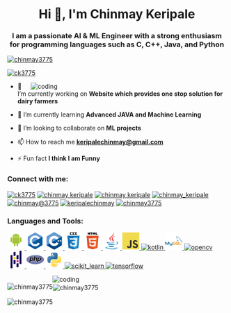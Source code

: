 <h1 align="center">Hi 👋, I'm Chinmay Keripale</h1>
<h3 align="center">I am a passionate AI & ML Engineer with a strong enthusiasm for programming languages such as C, C++, Java, and Python</h3>

<p align="left"> <a href="https://github.com/ryo-ma/github-profile-trophy"><img src="https://github-profile-trophy.vercel.app/?username=chinmay3775" alt="chinmay3775" /></a> </p>

<p align="left"> <a href="https://twitter.com/ck3775" target="blank"><img src="https://img.shields.io/twitter/follow/ck3775?logo=twitter&style=for-the-badge" alt="ck3775" /></a> </p>
<img align= "right" alt="coding" width="450" src="https://cdn.dribbble.com/users/1292677/screenshots/6139167/avento.gif">

- 🔭 I’m currently working on **Website which provides one stop solution for dairy farmers**

- 🌱 I’m currently learning **Advanced JAVA and Machine Learning**

- 👯 I’m looking to collaborate on **ML projects**

- 📫 How to reach me **keripalechinmay@gmail.com**

- ⚡ Fun fact **I think I am Funny**


<h3 align="left">Connect with me:</h3>
<p align="left">
<a href="https://twitter.com/ck3775" target="blank"><img align="center" src="https://raw.githubusercontent.com/rahuldkjain/github-profile-readme-generator/master/src/images/icons/Social/twitter.svg" alt="ck3775" height="30" width="40" /></a>
<a href="https://linkedin.com/in/chinmay keripale" target="blank"><img align="center" src="https://raw.githubusercontent.com/rahuldkjain/github-profile-readme-generator/master/src/images/icons/Social/linked-in-alt.svg" alt="chinmay keripale" height="30" width="40" /></a>
<a href="https://fb.com/chinmay keripale" target="blank"><img align="center" src="https://raw.githubusercontent.com/rahuldkjain/github-profile-readme-generator/master/src/images/icons/Social/facebook.svg" alt="chinmay keripale" height="30" width="40" /></a>
<a href="https://instagram.com/chinmay_keripale" target="blank"><img align="center" src="https://raw.githubusercontent.com/rahuldkjain/github-profile-readme-generator/master/src/images/icons/Social/instagram.svg" alt="chinmay_keripale" height="30" width="40" /></a>
<a href="https://www.codechef.com/users/chinmay@3775" target="blank"><img align="center" src="https://cdn.jsdelivr.net/npm/simple-icons@3.1.0/icons/codechef.svg" alt="chinmay@3775" height="30" width="40" /></a>
<a href="https://www.hackerrank.com/keripalechinmay" target="blank"><img align="center" src="https://raw.githubusercontent.com/rahuldkjain/github-profile-readme-generator/master/src/images/icons/Social/hackerrank.svg" alt="keripalechinmay" height="30" width="40" /></a>
<a href="https://www.leetcode.com/chinmay3775" target="blank"><img align="center" src="https://raw.githubusercontent.com/rahuldkjain/github-profile-readme-generator/master/src/images/icons/Social/leet-code.svg" alt="chinmay3775" height="30" width="40" /></a>
</p>

<h3 align="left">Languages and Tools:</h3>
<p align="left"> <a href="https://developer.android.com" target="_blank" rel="noreferrer"> <img src="https://raw.githubusercontent.com/devicons/devicon/master/icons/android/android-original-wordmark.svg" alt="android" width="40" height="40"/> </a> <a href="https://www.cprogramming.com/" target="_blank" rel="noreferrer"> <img src="https://raw.githubusercontent.com/devicons/devicon/master/icons/c/c-original.svg" alt="c" width="40" height="40"/> </a> <a href="https://www.w3schools.com/cpp/" target="_blank" rel="noreferrer"> <img src="https://raw.githubusercontent.com/devicons/devicon/master/icons/cplusplus/cplusplus-original.svg" alt="cplusplus" width="40" height="40"/> </a> <a href="https://www.w3schools.com/css/" target="_blank" rel="noreferrer"> <img src="https://raw.githubusercontent.com/devicons/devicon/master/icons/css3/css3-original-wordmark.svg" alt="css3" width="40" height="40"/> </a> <a href="https://www.w3.org/html/" target="_blank" rel="noreferrer"> <img src="https://raw.githubusercontent.com/devicons/devicon/master/icons/html5/html5-original-wordmark.svg" alt="html5" width="40" height="40"/> </a> <a href="https://www.java.com" target="_blank" rel="noreferrer"> <img src="https://raw.githubusercontent.com/devicons/devicon/master/icons/java/java-original.svg" alt="java" width="40" height="40"/> </a> <a href="https://developer.mozilla.org/en-US/docs/Web/JavaScript" target="_blank" rel="noreferrer"> <img src="https://raw.githubusercontent.com/devicons/devicon/master/icons/javascript/javascript-original.svg" alt="javascript" width="40" height="40"/> </a> <a href="https://kotlinlang.org" target="_blank" rel="noreferrer"> <img src="https://www.vectorlogo.zone/logos/kotlinlang/kotlinlang-icon.svg" alt="kotlin" width="40" height="40"/> </a> <a href="https://www.mysql.com/" target="_blank" rel="noreferrer"> <img src="https://raw.githubusercontent.com/devicons/devicon/master/icons/mysql/mysql-original-wordmark.svg" alt="mysql" width="40" height="40"/> </a> <a href="https://opencv.org/" target="_blank" rel="noreferrer"> <img src="https://www.vectorlogo.zone/logos/opencv/opencv-icon.svg" alt="opencv" width="40" height="40"/> </a> <a href="https://pandas.pydata.org/" target="_blank" rel="noreferrer"> <img src="https://raw.githubusercontent.com/devicons/devicon/2ae2a900d2f041da66e950e4d48052658d850630/icons/pandas/pandas-original.svg" alt="pandas" width="40" height="40"/> </a> <a href="https://www.php.net" target="_blank" rel="noreferrer"> <img src="https://raw.githubusercontent.com/devicons/devicon/master/icons/php/php-original.svg" alt="php" width="40" height="40"/> </a> <a href="https://www.python.org" target="_blank" rel="noreferrer"> <img src="https://raw.githubusercontent.com/devicons/devicon/master/icons/python/python-original.svg" alt="python" width="40" height="40"/> </a> <a href="https://scikit-learn.org/" target="_blank" rel="noreferrer"> <img src="https://upload.wikimedia.org/wikipedia/commons/0/05/Scikit_learn_logo_small.svg" alt="scikit_learn" width="40" height="40"/> </a> <a href="https://www.tensorflow.org" target="_blank" rel="noreferrer"> <img src="https://www.vectorlogo.zone/logos/tensorflow/tensorflow-icon.svg" alt="tensorflow" width="40" height="40"/> </a> </p>
 <img align= "right" alt="coding" width="400" src="https://media.giphy.com/media/K5kfQExKk731K/giphy.gif">


<p><img align="left" src="https://github-readme-stats.vercel.app/api/top-langs?username=chinmay3775&show_icons=true&locale=en&layout=compact" alt="chinmay3775" /></p>

<p>&nbsp;<img align="center" src="https://github-readme-stats.vercel.app/api?username=chinmay3775&show_icons=true&locale=en" alt="chinmay3775" /></p>

<p><img align="center" src="https://github-readme-streak-stats.herokuapp.com/?user=chinmay3775&" alt="chinmay3775" /></p>
